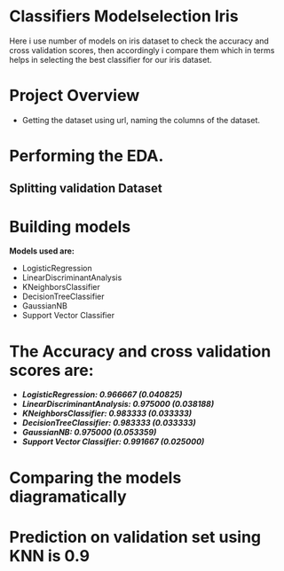 # Classifiers Modelselection Iris
Here i use number of models on iris dataset to check the accuracy and cross validation scores,
then accordingly i compare them which in terms helps in selecting the best classifier for our iris dataset.
# Project Overview
* Getting the dataset using url, naming the columns of the dataset.
# Performing the EDA.
## Splitting validation Dataset
# Building models
  **Models used are:** 
* LogisticRegression
* LinearDiscriminantAnalysis
* KNeighborsClassifier
* DecisionTreeClassifier
* GaussianNB
* Support Vector Classifier

# The Accuracy and cross validation scores are:

* ***LogisticRegression: 0.966667 (0.040825)***
* ***LinearDiscriminantAnalysis: 0.975000 (0.038188)***
* ***KNeighborsClassifier: 0.983333 (0.033333)***
* ***DecisionTreeClassifier: 0.983333 (0.033333)***
* ***GaussianNB: 0.975000 (0.053359)***
* ***Support Vector Classifier: 0.991667 (0.025000)***

# Comparing the models diagramatically

# Prediction on validation set using KNN is 0.9
